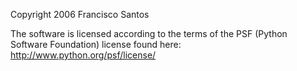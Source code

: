 Copyright 2006 Francisco Santos

The software is licensed according to the terms of the PSF (Python Software Foundation) license found here: http://www.python.org/psf/license/